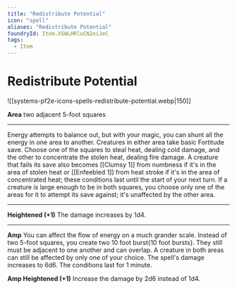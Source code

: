 ```yaml
---
title: "Redistribute Potential"
icon: "spell"
aliases: "Redistribute Potential"
foundryId: Item.XSWLHRluCN2eiJeC
tags:
  - Item
---
```


# Redistribute Potential
![[systems-pf2e-icons-spells-redistribute-potential.webp|150]]

**Area** two adjacent 5-foot squares

* * *

Energy attempts to balance out, but with your magic, you can shunt all the energy in one area to another. Creatures in either area take basic Fortitude save. Choose one of the squares to steal heat, dealing cold damage, and the other to concentrate the stolen heat, dealing fire damage. A creature that fails its save also becomes [[Clumsy 1]] from numbness if it's in the area of stolen heat or [[Enfeebled 1]] from heat stroke if it's in the area of concentrated heat; these conditions last until the start of your next turn. If a creature is large enough to be in both squares, you choose only one of the areas for it to attempt its save against; it's unaffected by the other area.

* * *

**Heightened (+1)** The damage increases by 1d4.

* * *

**Amp** You can affect the flow of energy on a much grander scale. Instead of two 5-foot squares, you create two 10 foot burst{10 foot bursts}. They still must be adjacent to one another and can overlap. A creature in both areas can still be affected by only one of your choice. The spell's damage increases to 6d6. The conditions last for 1 minute.

**Amp Heightened (+1)** Increase the damage by 2d6 instead of 1d4.
